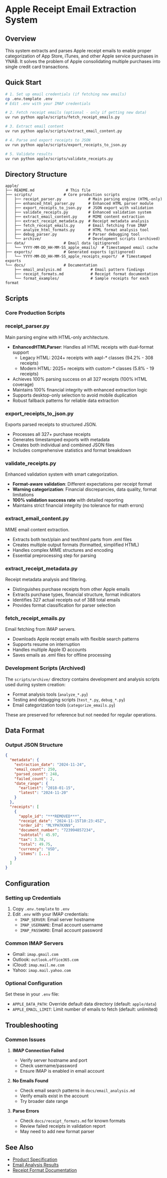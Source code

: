 # Apple Receipt Email Extraction System

## Overview

This system extracts and parses Apple receipt emails to enable proper categorization of App Store, iTunes, and other Apple service purchases in YNAB. It solves the problem of Apple consolidating multiple purchases into single credit card transactions.

## Quick Start

```bash
# 1. Set up email credentials (if fetching new emails)
cp .env.template .env
# Edit .env with your IMAP credentials

# 2. Fetch receipt emails (optional - only if getting new data)
uv run python apple/scripts/fetch_receipt_emails.py

# 3. Extract email content 
uv run python apple/scripts/extract_email_content.py

# 4. Parse and export receipts to JSON
uv run python apple/scripts/export_receipts_to_json.py

# 5. Validate results
uv run python apple/scripts/validate_receipts.py
```

## Directory Structure

```
apple/
├── README.md              # This file
├── scripts/              # Core production scripts
│   ├── receipt_parser.py            # Main parsing engine (HTML-only)
│   ├── enhanced_html_parser.py      # Enhanced HTML parser module
│   ├── export_receipts_to_json.py   # JSON export with validation
│   ├── validate_receipts.py         # Enhanced validation system
│   ├── extract_email_content.py     # MIME content extraction
│   ├── extract_receipt_metadata.py  # Receipt metadata analysis
│   ├── fetch_receipt_emails.py      # Email fetching from IMAP
│   ├── analyze_html_formats.py      # HTML format analysis tool
│   ├── debug_parser.py              # Parser debugging tool
│   └── archive/                     # Development scripts (archived)
├── data/                 # Email data (gitignored)
│   └── YYYY-MM-DD_HH-MM-SS_apple_emails/  # Timestamped email cache
├── exports/              # Generated exports (gitignored)
│   └── YYYY-MM-DD_HH-MM-SS_apple_receipts_export/  # Timestamped exports
└── docs/                 # Documentation
    ├── email_analysis.md             # Email pattern findings
    ├── receipt_formats.md            # Receipt format documentation
    └── format_examples/              # Sample receipts for each format
```

## Scripts

### Core Production Scripts

### receipt_parser.py
Main parsing engine with HTML-only architecture.
- **EnhancedHTMLParser**: Handles all HTML receipts with dual-format support
  - Legacy HTML: 2024+ receipts with aapl-* classes (94.2% - 308 receipts)
  - Modern HTML: 2025+ receipts with custom-* classes (5.8% - 19 receipts)
- Achieves 100% parsing success on all 327 receipts (100% HTML coverage)
- Maintains 100% financial integrity with enhanced extraction logic
- Supports desktop-only selection to avoid mobile duplication
- Robust fallback patterns for reliable data extraction

### export_receipts_to_json.py
Exports parsed receipts to structured JSON.
- Processes all 327+ purchase receipts
- Generates timestamped exports with metadata
- Creates both individual and combined JSON files
- Includes comprehensive statistics and format breakdown

### validate_receipts.py
Enhanced validation system with smart categorization.
- **Format-aware validation**: Different expectations per receipt format
- **Warning categorization**: Financial discrepancies, data quality, format limitations
- **100% validation success rate** with detailed reporting
- Maintains strict financial integrity (no tolerance for math errors)

### extract_email_content.py
MIME email content extraction.
- Extracts both text/plain and text/html parts from .eml files
- Creates multiple output formats (formatted, simplified HTML)
- Handles complex MIME structures and encoding
- Essential preprocessing step for parsing

### extract_receipt_metadata.py
Receipt metadata analysis and filtering.
- Distinguishes purchase receipts from other Apple emails
- Extracts purchase types, financial structure, format indicators
- Identifies 327 actual receipts out of 388 total emails
- Provides format classification for parser selection

### fetch_receipt_emails.py
Email fetching from IMAP servers.
- Downloads Apple receipt emails with flexible search patterns
- Supports resume on interruption
- Handles multiple Apple ID accounts
- Saves emails as .eml files for offline processing

### Development Scripts (Archived)

The `scripts/archive/` directory contains development and analysis scripts used during system creation:
- Format analysis tools (`analyze_*.py`)
- Testing and debugging scripts (`test_*.py`, `debug_*.py`)  
- Email categorization tools (`categorize_emails.py`)

These are preserved for reference but not needed for regular operations.

## Data Format

### Output JSON Structure
```json
{
  "metadata": {
    "extraction_date": "2024-11-24",
    "email_count": 250,
    "parsed_count": 248,
    "failed_count": 2,
    "date_range": {
      "earliest": "2018-01-15",
      "latest": "2024-11-20"
    }
  },
  "receipts": [
    {
      "apple_id": "***REMOVED***",
      "receipt_date": "2024-11-15T10:23:45Z",
      "order_id": "MLYPH7KXN9",
      "document_number": "723994857234",
      "subtotal": 45.97,
      "tax": 3.78,
      "total": 49.75,
      "currency": "USD",
      "items": [...]
    }
  ]
}
```

## Configuration

### Setting up Credentials
1. Copy `.env.template` to `.env`
2. Edit `.env` with your IMAP credentials:
   - `IMAP_SERVER`: Email server hostname
   - `IMAP_USERNAME`: Email account username  
   - `IMAP_PASSWORD`: Email account password

### Common IMAP Servers
- Gmail: `imap.gmail.com`
- Outlook: `outlook.office365.com`
- iCloud: `imap.mail.me.com`
- Yahoo: `imap.mail.yahoo.com`

### Optional Configuration
Set these in your `.env` file:
- `APPLE_DATA_PATH`: Override default data directory (default: `apple/data`)
- `APPLE_EMAIL_LIMIT`: Limit number of emails to fetch (default: unlimited)

## Troubleshooting

### Common Issues

1. **IMAP Connection Failed**
   - Verify server hostname and port
   - Check username/password
   - Ensure IMAP is enabled in email account

2. **No Emails Found**
   - Check email search patterns in `docs/email_analysis.md`
   - Verify emails exist in the account
   - Try broader date range

3. **Parse Errors**
   - Check `docs/receipt_formats.md` for known formats
   - Review failed receipts in validation report
   - May need to add new format parser

## See Also

- [Product Specification](../dev/specs/2024-11-24-apple-receipt-extraction.md)
- [Email Analysis Results](docs/email_analysis.md)
- [Receipt Format Documentation](docs/receipt_formats.md)